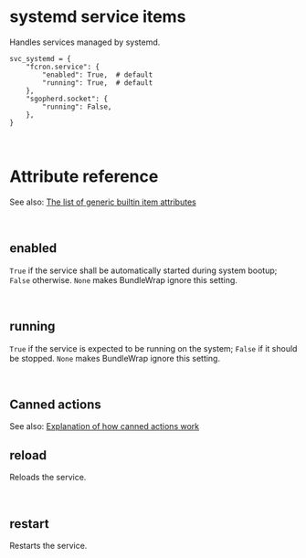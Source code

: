 # systemd service items

Handles services managed by systemd.

    svc_systemd = {
        "fcron.service": {
            "enabled": True,  # default
            "running": True,  # default
        },
        "sgopherd.socket": {
            "running": False,
        },
    }

<br>

# Attribute reference

See also: [The list of generic builtin item attributes](../repo/bundles.md#builtin-item-attributes)

<br>

## enabled

`True` if the service shall be automatically started during system bootup; `False` otherwise. `None` makes BundleWrap ignore this setting.

<br>

## running

`True` if the service is expected to be running on the system; `False` if it should be stopped. `None` makes BundleWrap ignore this setting.

<br>

## Canned actions

See also: [Explanation of how canned actions work](../repo/bundles.md#canned-actions)

## reload

Reloads the service.

<br>

## restart

Restarts the service.
